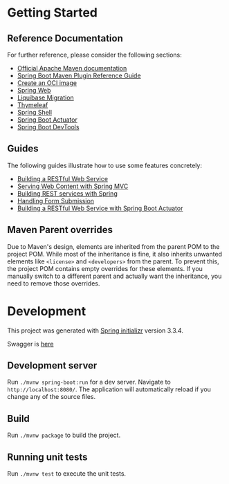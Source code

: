 # Getting Started

## Reference Documentation
For further reference, please consider the following sections:

* [Official Apache Maven documentation](https://maven.apache.org/guides/index.html)
* [Spring Boot Maven Plugin Reference Guide](https://docs.spring.io/spring-boot/docs/3.2.10/maven-plugin/reference/html/)
* [Create an OCI image](https://docs.spring.io/spring-boot/docs/3.2.10/maven-plugin/reference/html/#build-image)
* [Spring Web](https://docs.spring.io/spring-boot/docs/3.2.10/reference/htmlsingle/index.html#web)
* [Liquibase Migration](https://docs.spring.io/spring-boot/docs/3.2.10/reference/htmlsingle/index.html#howto.data-initialization.migration-tool.liquibase)
* [Thymeleaf](https://docs.spring.io/spring-boot/docs/3.2.10/reference/htmlsingle/index.html#web.servlet.spring-mvc.template-engines)
* [Spring Shell](https://spring.io/projects/spring-shell)
* [Spring Boot Actuator](https://docs.spring.io/spring-boot/docs/3.2.10/reference/htmlsingle/index.html#actuator)
* [Spring Boot DevTools](https://docs.spring.io/spring-boot/docs/3.2.10/reference/htmlsingle/index.html#using.devtools)

## Guides
The following guides illustrate how to use some features concretely:

* [Building a RESTful Web Service](https://spring.io/guides/gs/rest-service/)
* [Serving Web Content with Spring MVC](https://spring.io/guides/gs/serving-web-content/)
* [Building REST services with Spring](https://spring.io/guides/tutorials/rest/)
* [Handling Form Submission](https://spring.io/guides/gs/handling-form-submission/)
* [Building a RESTful Web Service with Spring Boot Actuator](https://spring.io/guides/gs/actuator-service/)

## Maven Parent overrides

Due to Maven's design, elements are inherited from the parent POM to the project POM.
While most of the inheritance is fine, it also inherits unwanted elements like `<license>` and `<developers>` from the parent.
To prevent this, the project POM contains empty overrides for these elements.
If you manually switch to a different parent and actually want the inheritance, you need to remove those overrides.

# Development

This project was generated with [Spring initializr](https://start.spring.io/) version 3.3.4.

Swagger is [here](http://localhost:8080/swagger/swagger-ui/index.html)

## Development server

Run `./mvnw spring-boot:run` for a dev server. Navigate to `http://localhost:8080/`. The application will automatically reload if you change any of the source files.

## Build

Run `./mvnw package` to build the project.

## Running unit tests

Run `./mvnw test` to execute the unit tests.
